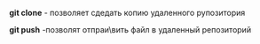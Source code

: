 **git clone** - позволяет сдедать копию удаленного рупозитория

**git push** -позволят отпраи\вить файл в удаленный репозиторий